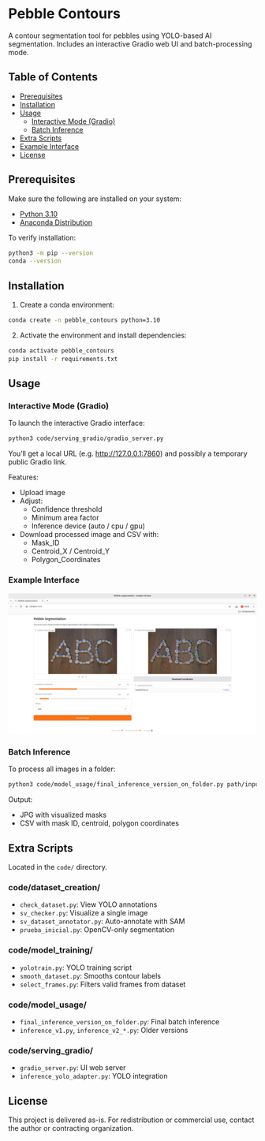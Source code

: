 # Pebble Contours

A contour segmentation tool for pebbles using YOLO-based AI segmentation. Includes an interactive Gradio web UI and batch-processing mode.

## Table of Contents

- [Prerequisites](#prerequisites)
- [Installation](#installation)
- [Usage](#usage)
  - [Interactive Mode (Gradio)](#interactive-mode-gradio)
  - [Batch Inference](#batch-inference)
- [Extra Scripts](#extra-scripts)
- [Example Interface](#example-interface)
- [License](#license)

## Prerequisites

Make sure the following are installed on your system:

- [Python 3.10](https://realpython.com/installing-python/)
- [Anaconda Distribution](https://www.anaconda.com/docs/getting-started/anaconda/install#macos-linux-installation)

To verify installation:

```bash
python3 -m pip --version
conda --version
```

## Installation

1. Create a conda environment:

```bash
conda create -n pebble_contours python=3.10
```

2. Activate the environment and install dependencies:

```bash
conda activate pebble_contours
pip install -r requirements.txt
```

## Usage

### Interactive Mode (Gradio)

To launch the interactive Gradio interface:

```bash
python3 code/serving_gradio/gradio_server.py
```

You’ll get a local URL (e.g. http://127.0.0.1:7860) and possibly a temporary public Gradio link.

Features:
- Upload image
- Adjust:
  - Confidence threshold
  - Minimum area factor
  - Inference device (auto / cpu / gpu)
- Download processed image and CSV with:
  - Mask_ID
  - Centroid_X / Centroid_Y
  - Polygon_Coordinates

### Example Interface

![Gradio Interface](data/docs/gradio_example.png)

### Batch Inference

To process all images in a folder:

```bash
python3 code/model_usage/final_inference_version_on_folder.py path/input/folder path/output/folder --confidence 0.6 --area_factor 0.15 --device cpu
```

Output:
- JPG with visualized masks
- CSV with mask ID, centroid, polygon coordinates

## Extra Scripts

Located in the `code/` directory.

### code/dataset_creation/
- `check_dataset.py`: View YOLO annotations
- `sv_checker.py`: Visualize a single image
- `sv_dataset_annotator.py`: Auto-annotate with SAM
- `prueba_inicial.py`: OpenCV-only segmentation

### code/model_training/
- `yolotrain.py`: YOLO training script
- `smooth_dataset.py`: Smooths contour labels
- `select_frames.py`: Filters valid frames from dataset

### code/model_usage/
- `final_inference_version_on_folder.py`: Final batch inference
- `inference_v1.py`, `inference_v2_*.py`: Older versions

### code/serving_gradio/
- `gradio_server.py`: UI web server
- `inference_yolo_adapter.py`: YOLO integration

## License

This project is delivered as-is. For redistribution or commercial use, contact the author or contracting organization.
